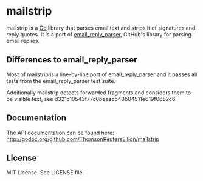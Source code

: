 # mailstrip

mailstrip is a [Go][2] library that parses email text and strips it of
signatures and reply quotes. It is a port of [email\_reply\_parser][1], GitHub's
library for parsing email replies.

## Differences to email_reply_parser

Most of mailstrip is a line-by-line port of email\_reply\_parser and it passes
all tests from the email\_reply\_parser test suite.

Additionally mailstrip detects forwarded fragments and considers them to be
visible text, see d321c10543f77c0beaacb40b04511e619f0652c6.

## Documentation

The API documentation can be found here:
http://godoc.org/github.com/ThomsonReutersEikon/mailstrip

## License

MIT License. See LICENSE file.

[1]: https://github.com/github/email_reply_parser
[2]: http://golang.org/
